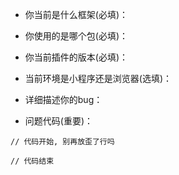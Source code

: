 
<!-- 

提问前必看! 提问前必看! 提问前必看!!!!!!!!!!!!!!!!!!!!!!!!!!!!!!!!!
https://github.com/buuing/lucky-canvas/issues/177

-->

<!-- vue / react / electron / uniapp / taro / 原生微信小程序 / 普通html页面 -->
- 你当前是什么框架(必填)：

<!-- 不要当这个是重复问题, 也有人在uniapp里使用原生微信小程序的包, 魔改我的代码 -->
- 你使用的是哪个包(必填)：

<!-- 如果你是通过npm安装的，那你可以在根目录下的 package.json 文件中查看插件的版本情况 -->
- 你当前插件的版本(必填)：

<!-- uni-app 和 taro 顺便提供一下 -->
- 当前环境是小程序还是浏览器(选填)：

<!-- 你的bug在什么情况下可以复现? bug具体的表现形式, 或者是截图 -->
- 详细描述你的bug：

<!-- 如果你能复现一个小demo压缩一下发给我, 就更完美了, 我会极快的定位问题并修复 -->
- 问题代码(重要)：

<!-- 看到下面的三个小点了吗, 那个叫做代码块, 总有人把代码放在外面... 我都无语了 -->
```
// 代码开始, 别再放歪了行吗

// 代码结束
```
